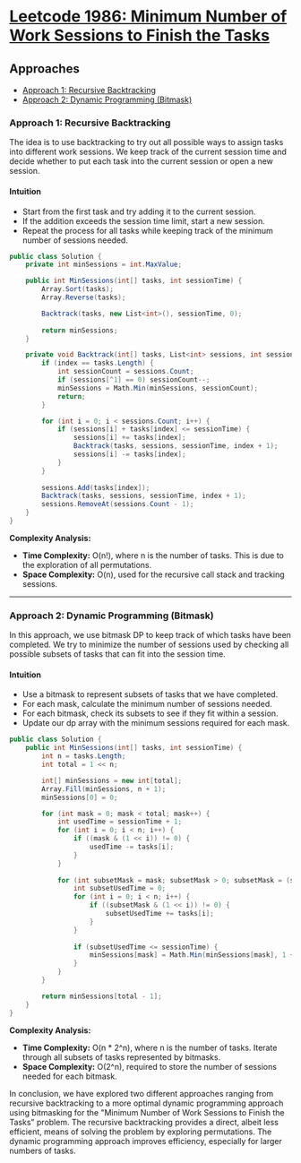 # [Leetcode 1986: Minimum Number of Work Sessions to Finish the Tasks](https://leetcode.com/problems/minimum-number-of-work-sessions-to-finish-the-tasks/)

## Approaches
- [Approach 1: Recursive Backtracking](#approach-1-recursive-backtracking)
- [Approach 2: Dynamic Programming (Bitmask)](#approach-2-dynamic-programming-bitmask)

### Approach 1: Recursive Backtracking

The idea is to use backtracking to try out all possible ways to assign tasks into different work sessions. We keep track of the current session time and decide whether to put each task into the current session or open a new session.

#### Intuition
- Start from the first task and try adding it to the current session.
- If the addition exceeds the session time limit, start a new session.
- Repeat the process for all tasks while keeping track of the minimum number of sessions needed.

```csharp
public class Solution {
    private int minSessions = int.MaxValue;

    public int MinSessions(int[] tasks, int sessionTime) {
        Array.Sort(tasks);
        Array.Reverse(tasks);

        Backtrack(tasks, new List<int>(), sessionTime, 0);
        
        return minSessions;
    }

    private void Backtrack(int[] tasks, List<int> sessions, int sessionTime, int index) {
        if (index == tasks.Length) {
            int sessionCount = sessions.Count;
            if (sessions[^1] == 0) sessionCount--;
            minSessions = Math.Min(minSessions, sessionCount);
            return;
        }

        for (int i = 0; i < sessions.Count; i++) {
            if (sessions[i] + tasks[index] <= sessionTime) {
                sessions[i] += tasks[index];
                Backtrack(tasks, sessions, sessionTime, index + 1);
                sessions[i] -= tasks[index];
            }
        }
        
        sessions.Add(tasks[index]);
        Backtrack(tasks, sessions, sessionTime, index + 1);
        sessions.RemoveAt(sessions.Count - 1);
    }
}
```

**Complexity Analysis:**
- **Time Complexity:** O(n!), where n is the number of tasks. This is due to the exploration of all permutations.
- **Space Complexity:** O(n), used for the recursive call stack and tracking sessions.

---

### Approach 2: Dynamic Programming (Bitmask)

In this approach, we use bitmask DP to keep track of which tasks have been completed. We try to minimize the number of sessions used by checking all possible subsets of tasks that can fit into the session time.

#### Intuition
- Use a bitmask to represent subsets of tasks that we have completed.
- For each mask, calculate the minimum number of sessions needed.
- For each bitmask, check its subsets to see if they fit within a session.
- Update our dp array with the minimum sessions required for each mask.

```csharp
public class Solution {
    public int MinSessions(int[] tasks, int sessionTime) {
        int n = tasks.Length;
        int total = 1 << n;

        int[] minSessions = new int[total];
        Array.Fill(minSessions, n + 1);
        minSessions[0] = 0;

        for (int mask = 0; mask < total; mask++) {
            int usedTime = sessionTime + 1;
            for (int i = 0; i < n; i++) {
                if ((mask & (1 << i)) != 0) {
                    usedTime -= tasks[i];
                }
            }
            
            for (int subsetMask = mask; subsetMask > 0; subsetMask = (subsetMask - 1) & mask) {
                int subsetUsedTime = 0;
                for (int i = 0; i < n; i++) {
                    if ((subsetMask & (1 << i)) != 0) {
                        subsetUsedTime += tasks[i];
                    }
                }
                
                if (subsetUsedTime <= sessionTime) {
                    minSessions[mask] = Math.Min(minSessions[mask], 1 + minSessions[mask ^ subsetMask]);
                }
            }
        }

        return minSessions[total - 1];
    }
}
```

**Complexity Analysis:**
- **Time Complexity:** O(n * 2^n), where n is the number of tasks. Iterate through all subsets of tasks represented by bitmasks.
- **Space Complexity:** O(2^n), required to store the number of sessions needed for each bitmask.

In conclusion, we have explored two different approaches ranging from recursive backtracking to a more optimal dynamic programming approach using bitmasking for the "Minimum Number of Work Sessions to Finish the Tasks" problem. The recursive backtracking provides a direct, albeit less efficient, means of solving the problem by exploring permutations. The dynamic programming approach improves efficiency, especially for larger numbers of tasks.

